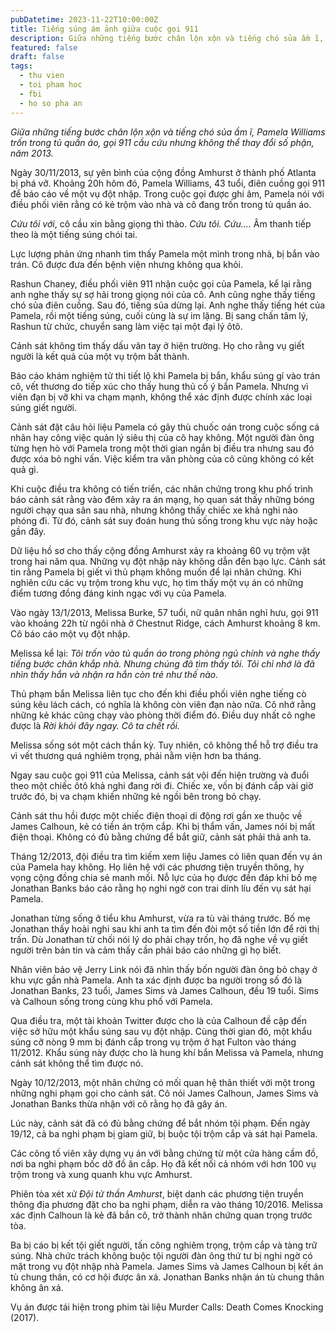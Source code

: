 ```yaml
---
pubDatetime: 2023-11-22T10:00:00Z
title: Tiếng súng ám ảnh giữa cuộc gọi 911
description: Giữa những tiếng bước chân lộn xộn và tiếng chó sủa ầm ĩ, Pamela Williams trốn trong tủ quần áo, gọi 911 cầu cứu nhưng không thể thay đổi số phận, năm 2013.
featured: false
draft: false
tags:
  - thu vien
  - toi pham hoc
  - fbi
  - ho so pha an
---
```


_Giữa những tiếng bước chân lộn xộn và tiếng chó sủa ầm ĩ, Pamela Williams trốn trong tủ quần áo, gọi 911 cầu cứu nhưng không thể thay đổi số phận, năm 2013._

Ngày 30/11/2013, sự yên bình của cộng đồng Amhurst ở thành phố Atlanta bị phá vỡ. Khoảng 20h hôm đó, Pamela Williams, 43 tuổi, điên cuồng gọi 911 để báo cáo về một vụ đột nhập. Trong cuộc gọi được ghi âm, Pamela nói với điều phối viên rằng có kẻ trộm vào nhà và cô đang trốn trong tủ quần áo.

_Cứu tôi với_, cô cầu xin bằng giọng thì thào. _Cứu tôi. Cứu...._ Âm thanh tiếp theo là một tiếng súng chói tai.

Lực lượng phản ứng nhanh tìm thấy Pamela một mình trong nhà, bị bắn vào trán. Cô được đưa đến bệnh viện nhưng không qua khỏi.

Rashun Chaney, điều phối viên 911 nhận cuộc gọi của Pamela, kể lại rằng anh nghe thấy sự sợ hãi trong giọng nói của cô. Anh cũng nghe thấy tiếng chó sủa điên cuồng. Sau đó, tiếng sủa dừng lại. Anh nghe thấy tiếng hét của Pamela, rồi một tiếng súng, cuối cùng là sự im lặng. Bị sang chấn tâm lý, Rashun từ chức, chuyển sang làm việc tại một đại lý ôtô.

Cảnh sát không tìm thấy dấu vân tay ở hiện trường. Họ cho rằng vụ giết người là kết quả của một vụ trộm bất thành.

Báo cáo khám nghiệm tử thi tiết lộ khi Pamela bị bắn, khẩu súng gí vào trán cô, vết thương do tiếp xúc cho thấy hung thủ cố ý bắn Pamela. Nhưng vì viên đạn bị vỡ khi va chạm mạnh, không thể xác định được chính xác loại súng giết người.

Cảnh sát đặt câu hỏi liệu Pamela có gây thù chuốc oán trong cuộc sống cá nhân hay công việc quản lý siêu thị của cô hay không. Một người đàn ông từng hẹn hò với Pamela trong một thời gian ngắn bị điều tra nhưng sau đó được xóa bỏ nghi vấn. Việc kiểm tra văn phòng của cô cũng không có kết quả gì.

Khi cuộc điều tra không có tiến triển, các nhân chứng trong khu phố trình báo cảnh sát rằng vào đêm xảy ra án mạng, họ quan sát thấy những bóng người chạy qua sân sau nhà, nhưng không thấy chiếc xe khả nghi nào phóng đi. Từ đó, cảnh sát suy đoán hung thủ sống trong khu vực này hoặc gần đây.

Dữ liệu hồ sơ cho thấy cộng đồng Amhurst xảy ra khoảng 60 vụ trộm vặt trong hai năm qua. Những vụ đột nhập này không dẫn đến bạo lực. Cảnh sát tin rằng Pamela bị giết vì thủ phạm không muốn để lại nhân chứng. Khi nghiên cứu các vụ trộm trong khu vực, họ tìm thấy một vụ án có những điểm tương đồng đáng kinh ngạc với vụ của Pamela.

Vào ngày 13/1/2013, Melissa Burke, 57 tuổi, nữ quân nhân nghỉ hưu, gọi 911 vào khoảng 22h từ ngôi nhà ở Chestnut Ridge, cách Amhurst khoảng 8 km. Cô báo cáo một vụ đột nhập.

Melissa kể lại: _Tôi trốn vào tủ quần áo trong phòng ngủ chính và nghe thấy tiếng bước chân khắp nhà. Nhưng chúng đã tìm thấy tôi. Tôi chỉ nhớ là đã nhìn thấy hắn và nhận ra hắn còn trẻ như thế nào._

Thủ phạm bắn Melissa liên tục cho đến khi điều phối viên nghe tiếng cò súng kêu lách cách, có nghĩa là không còn viên đạn nào nữa. Cô nhớ rằng những kẻ khác cũng chạy vào phòng thời điểm đó. Điều duy nhất cô nghe được là _Rời khỏi đây ngay. Cô ta chết rồi._

Melissa sống sót một cách thần kỳ. Tuy nhiên, cô không thể hỗ trợ điều tra vì vết thương quá nghiêm trọng, phải nằm viện hơn ba tháng.

Ngay sau cuộc gọi 911 của Melissa, cảnh sát vội đến hiện trường và đuổi theo một chiếc ôtô khả nghi đang rời đi. Chiếc xe, vốn bị đánh cắp vài giờ trước đó, bị va chạm khiến những kẻ ngồi bên trong bỏ chạy.

Cảnh sát thu hồi được một chiếc điện thoại di động rơi gần xe thuộc về James Calhoun, kẻ có tiền án trộm cắp. Khi bị thẩm vấn, James nói bị mất điện thoại. Không có đủ bằng chứng để bắt giữ, cảnh sát phải thả anh ta.

Tháng 12/2013, đội điều tra tìm kiếm xem liệu James có liên quan đến vụ án của Pamela hay không. Họ liên hệ với các phương tiện truyền thông, hy vọng cộng đồng chia sẻ manh mối. Nỗ lực của họ được đền đáp khi bố mẹ Jonathan Banks báo cáo rằng họ nghi ngờ con trai dính líu đến vụ sát hại Pamela.

Jonathan từng sống ở tiểu khu Amhurst, vừa ra tù vài tháng trước. Bố mẹ Jonathan thấy hoài nghi sau khi anh ta tìm đến đòi một số tiền lớn để rời thị trấn. Dù Jonathan từ chối nói lý do phải chạy trốn, họ đã nghe về vụ giết người trên bản tin và cảm thấy cần phải báo cáo những gì họ biết.

Nhân viên bảo vệ Jerry Link nói đã nhìn thấy bốn người đàn ông bỏ chạy ở khu vực gần nhà Pamela. Anh ta xác định được ba người trong số đó là Jonathan Banks, 23 tuổi, James Sims và James Calhoun, đều 19 tuổi. Sims và Calhoun sống trong cùng khu phố với Pamela.

Qua điều tra, một tài khoản Twitter được cho là của Calhoun đề cập đến việc sở hữu một khẩu súng sau vụ đột nhập. Cùng thời gian đó, một khẩu súng cỡ nòng 9 mm bị đánh cắp trong vụ trộm ở hạt Fulton vào tháng 11/2012. Khẩu súng này được cho là hung khí bắn Melissa và Pamela, nhưng cảnh sát không thể tìm được nó.

Ngày 10/12/2013, một nhân chứng có mối quan hệ thân thiết với một trong những nghi phạm gọi cho cảnh sát. Cô nói James Calhoun, James Sims và Jonathan Banks thừa nhận với cô rằng họ đã gây án.

Lúc này, cảnh sát đã có đủ bằng chứng để bắt nhóm tội phạm. Đến ngày 19/12, cả ba nghi phạm bị giam giữ, bị buộc tội trộm cắp và sát hại Pamela.

Các công tố viên xây dựng vụ án với bằng chứng từ một cửa hàng cầm đồ, nơi ba nghi phạm bốc dỡ đồ ăn cắp. Họ đã kết nối cả nhóm với hơn 100 vụ trộm trong và xung quanh khu vực Amhurst.

Phiên tòa xét xử _Đội tử thần Amhurst_, biệt danh các phương tiện truyền thông địa phương đặt cho ba nghi phạm, diễn ra vào tháng 10/2016. Melissa xác định Calhoun là kẻ đã bắn cô, trở thành nhân chứng quan trọng trước tòa.

Ba bị cáo bị kết tội giết người, tấn công nghiêm trọng, trộm cắp và tàng trữ súng. Nhà chức trách không buộc tội người đàn ông thứ tư bị nghi ngờ có mặt trong vụ đột nhập nhà Pamela. James Sims và James Calhoun bị kết án tù chung thân, có cơ hội được ân xá. Jonathan Banks nhận án tù chung thân không ân xá.

Vụ án được tái hiện trong phim tài liệu Murder Calls: Death Comes Knocking (2017).